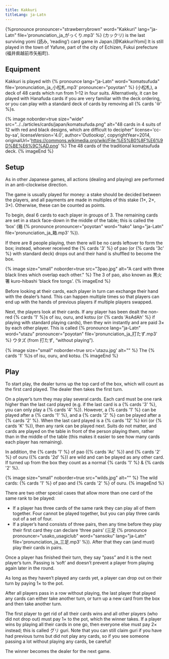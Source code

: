 ```yaml
---
title: Kakkuri
titleLang: ja-Latn
---
```


{%pronounce pronouncer="strawberrybrown" word="Kakkuri" lang="ja-Latn"
file='pronunciation_ja_がっくり.mp3' %} (<span lang="ja">カックリ</span>) is the
last surviving <span lang="ja-Latn">yomi</span> (<span lang="ja">読み</span>,
‘reading’) card game in Japan.[@KakkuriYomi] It is still played in the
town of <Noun lang="ja-Latn">Yafune</Noun>, part of the city of <Noun
lang="ja-Latn">Echizen</Noun>, <Noun lang="ja-Latn">Fukui</Noun> prefecture
(<span lang="ja">福井県越前市矢船町</span>).

## Equipment

<Noun lang="ja-Latn">Kakkuri</Noun> is played with {% pronounce lang="ja-Latn"
word="komatsufuda" file='pronunciation_ja_小松札.mp3' pronouncer="poyotan" %}
(<span lang="ja">小松札</span>), a deck of 48 cards which run from 1–12 in four
suits. Alternatively, it can be played with <Noun lang="ja-Latn">Hanafuda</Noun>
cards if you are very familiar with the deck ordering, or you can play with a
standard deck of cards by removing all {% cards '⑩' %}s.

{% image 
  noborder=true
  size="wide"
  src="../../articles/cards/japan/komatsufuda.png"
  alt="48 cards in 4 suits of 12 with red and black designs, which are difficult to decipher"
  license='cc-by-sa', licenseVersion='4.0', author='Outlookxp', copyrightYear=2014, originalUrl='https://commons.wikimedia.org/wiki/File:%E5%B0%8F%E6%9D%BE%E6%9C%AD.png' %}
The 48 cards of the traditional <span lang="ja-Latn">komatsufuda</span> deck.
{% imageEnd %}

## Setup

As in other Japanese games, all actions (dealing and playing) are performed in
an anti-clockwise direction.

The game is usually played for money: a stake should be decided between the
players, and all payments are made in multiples of this stake (1×, 2×, 3×).
Otherwise, these can be counted as points.

To begin, deal 6 cards to each player in groups of 3. The remaining cards are
set in a stack face-down in the middle of the table; this is called the ‘box’
(<span lang="ja">箱</span> {% pronounce pronouncer="poyotan" word="hako"
lang="ja-Latn" file='pronunciation_ja_箱.mp3' %}).

If there are 8 people playing, then there will be no cards leftover to form the
box; instead, whoever received the {% cards '3' %} of <span
lang="ja-Latn">pao</span> (or {% cards '3c' %} with standard deck) drops out and
their hand is shuffled to become the box.

{% image 
  size="small"
  noborder=true
  src="3pao.jpg"
  alt="A card with three black lines which overlap each other." %}
The 3 of <span lang="ja-Latn">pao</span>, also known as <span lang="ja">黒火箸
</span> <span lang="ja-Latn">kuro-hibashi</span> ‘black fire tongs’.
{% imageEnd %}

Before looking at their cards, each player in turn can exchange their hand with
the dealer’s hand. This can happen multiple times so that players can end up
with the hands of previous players if multiple players swapped.

Next, the players look at their cards. If any player has been dealt the non-red
{% cards '1' %}s of <span lang="ja-Latn">isu</span>, <span
lang="ja-Latn">ouru</span>, and <span lang="ja-Latn">kotsu</span> (or {% cards
'AsAdAh' %} if playing with standard playing cards), then they win instantly and
are paid 3× by each other player. This is called {% pronounce lang="ja-Latn"
word="utazu" pronouncer="poyotan" file='pronunciation_ja_打たず.mp3' %} <span
lang="ja">ウタズ</span> (from <span lang="ja">打たず</span>, “without playing”).

{% image 
  size="small"
  noborder=true
  src='utazu.jpg'
  alt="" %}
The {% cards '1' %}s of <span lang="ja-Latn">isu</span>, <span
lang="ja-Latn">ouru</span>, and <span lang="ja-Latn">kotsu</span>.
{% imageEnd %}

## Play

To start play, the dealer turns up the top card of the box, which will count as
the first card played. The dealer then takes the first turn.

On a player’s turn they may play several cards. Each card must be one rank
higher than the last card played (e.g. if the last card is a {% cards '3' %},
you can only play a {% cards '4' %}). However, a {% cards '1' %} can be played
after a {% cards '1' %}, and a {% cards '2' %} can be played after a {% cards
'2' %}. When the last card played is a {% cards '12' %} <span
lang="ja-Latn">kiri </span>(or {% cards 'K' %}), then any rank can be played
next. Suits do not matter, and cards are played on the table in front of the
person playing them, rather than in the middle of the table (this makes it
easier to see how many cards each player has remaining).

In addition, the {% cards '1' %} of <span lang="ja-Latn">pao</span> ({% cards
'Ac' %}) and {% cards '2' %} of <span lang="ja-Latn">ouru</span> ({% cards '2d'
%}) are wild and can be played as any other card. If turned up from the box they
count as a normal {% cards '1' %} &amp; {% cards '2' %}.

{% image 
  size="small"
  noborder=true
  src="wilds.jpg"
  alt="" %}
The wild cards: {% cards '1' %} of <span lang="ja-Latn">pao</span> and {% cards
'2' %} of <span lang="ja-Latn">ouru</span>.
{% imageEnd %}

There are two other special cases that allow more than one card of the same rank
to be played:

* If a player has three cards of the same rank they can play all of them
  together. Four cannot be played together, but you can play three cards out of
  a set of four.
* If a player’s hand consists of three pairs, then any time before they play
  their first card they can declare ‘three pairs’ (<span lang="ja">三足</span>
  {% pronounce pronouncer="usako_usagiclub" word="sansoku" lang="ja-Latn"
  file='pronunciation_ja_三足.mp3' %}). After that they can (and must) play
  their cards in pairs.

Once a player has finished their turn, they say “pass” and it is the next
player’s turn. Passing is ‘soft’ and doesn’t prevent a player from playing again
later in the round.

As long as they haven’t played any cards yet, a player can drop out on their
turn by paying 1× to the pot.

After all players pass in a row without playing, the last player that played any
cards can either take another turn, or turn up a new card from the box and then
take another turn.

The first player to get rid of all their cards wins and all other players (who
did not drop out) must pay 1× to the pot, which the winner takes. If a player
wins by playing all their cards in one go, then everyone else must pay 2×
instead; this is called <span lang="ja">グリ</span> <span
lang="ja-Latn">guri</span>. Note that you can still claim <span
lang="ja-Latn">guri</span> if you have had previous turns but did not play any
cards, so if you see someone passing a lot without playing any cards, be
careful!

The winner becomes the dealer for the next game.
